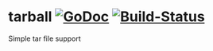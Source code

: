 # tarball [![GoDoc](https://godoc.org/github.com/paulstuart/tarball?status.svg)](http://godoc.org/github.com/paulstuart/tarball) [![Build-Status](https://travis-ci.org/paulstuart/tarball.svg?branch=master)](https://travis-ci.org/paulstuart/tarball)
Simple tar file support
